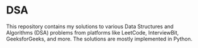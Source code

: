 # DSA
This repository contains my solutions to various Data Structures and Algorithms (DSA) problems from platforms like LeetCode, InterviewBit, GeeksforGeeks, and more. The solutions are mostly implemented in Python.
